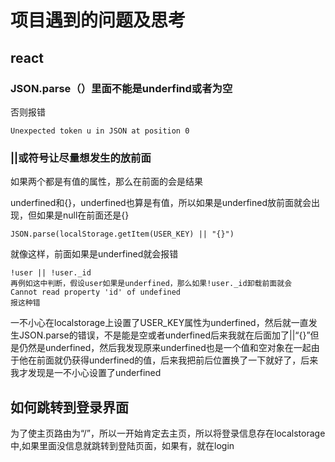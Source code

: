 # 项目遇到的问题及思考

## react

### JSON.parse（）里面不能是underfind或者为空

否则报错

```
Unexpected token u in JSON at position 0 
```

### ||或符号让尽量想发生的放前面

如果两个都是有值的属性，那么在前面的会是结果

underfined和{}，underfined也算是有值，所以如果是underfined放前面就会出现，但如果是null在前面还是{}

```
JSON.parse(localStorage.getItem(USER_KEY) || "{}")
```

就像这样，前面如果是underfined就会报错

```
!user || !user._id
再例如这中判断，假设user如果是underfined，那么如果!user._id卸载前面就会  Cannot read property 'id' of undefined 
报这种错
```

一不小心在localstorage上设置了USER_KEY属性为underfined，然后就一直发生JSON.parse的错误，不是能是空或者underfined后来我就在后面加了||“{}”但是仍然是underfined，然后我发现原来underfined也是一个值和空对象在一起由于他在前面就仍获得underfined的值，后来我把前后位置换了一下就好了，后来我才发现是一不小心设置了underfined

## 如何跳转到登录界面

为了使主页路由为“/”，所以一开始肯定去主页，所以将登录信息存在localstorage中,如果里面没信息就跳转到登陆页面，如果有，就在login